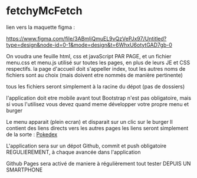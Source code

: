 # fetchyMcFetch

lien vers la maquette figma : 

<a href="https://www.figma.com/file/3ABmIjQmuEL9vQzVePJx97/Untitled?type=design&node-id=0-1&mode=design&t=6WhxU6otytGAD7gb-0">https://www.figma.com/file/3ABmIjQmuEL9vQzVePJx97/Untitled?type=design&node-id=0-1&mode=design&t=6WhxU6otytGAD7gb-0</a>

On voudra une feuille html, css et javaScript PAR PAGE, et un fichier menu.css et menu.js utilisé sur toutes les pages, en plus de leurs JE et CSS respectifs.
la page d'accueil doit s'appeller index, tout les autres noms de fichiers sont au choix (mais doivent etre nommés de manière pertinente)

tous les fichiers seront simplement à la racine du dépot (pas de dossiers)

l'application doit etre mobile avant tout
Bootstrap n'est pas obligatoire, mais si vous l'utilisez vous devez quand meme développer votre propre menu et burger

Le menu apparait (plein ecran) et disparait sur un clic sur le burger
Il contient des liens directs vers les autres pages
les liens seront simplement de la sorte : <a href="pokedex.html">Pokedex</a>


L'application sera sur un dépot Github, commit et push obligatoire REGULIEREMENT, à chaque avancée dans l'application

Github Pages sera activé de maniere à régulièrement tout tester DEPUIS UN SMARTPHONE 

